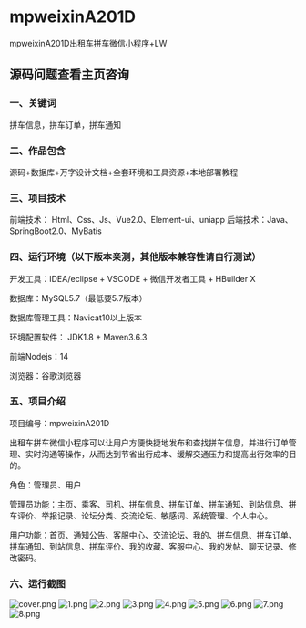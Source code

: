 # mpweixinA201D
mpweixinA201D出租车拼车微信小程序+LW
 
## 源码问题查看主页咨询

### 一、关键词
拼车信息，拼车订单，拼车通知

### 二、作品包含
源码+数据库+万字设计文档+全套环境和工具资源+本地部署教程

### 三、项目技术
前端技术： Html、Css、Js、Vue2.0、Element-ui、uniapp
后端技术：Java、SpringBoot2.0、MyBatis

### 四、运行环境（以下版本亲测，其他版本兼容性请自行测试）
开发工具：IDEA/eclipse  + VSCODE + 微信开发者工具 + HBuilder X

数据库：MySQL5.7（最低要5.7版本）

数据库管理工具：Navicat10以上版本

环境配置软件： JDK1.8 + Maven3.6.3

前端Nodejs：14

浏览器：谷歌浏览器

### 五、项目介绍
项目编号：mpweixinA201D

出租车拼车微信小程序可以让用户方便快捷地发布和查找拼车信息，并进行订单管理、实时沟通等操作，从而达到节省出行成本、缓解交通压力和提高出行效率的目的。

角色：管理员、用户

管理员功能：主页、乘客、司机、拼车信息、拼车订单、拼车通知、到站信息、拼车评价、举报记录、论坛分类、交流论坛、敏感词、系统管理、个人中心。

用户功能：首页、通知公告、客服中心、交流论坛、我的、拼车信息、拼车订单、拼车通知、到站信息、拼车评价、我的收藏、客服中心、我的发帖、聊天记录、修改密码。

### 六、运行截图

![cover.png](./cover.png)
![1.png](./1.png)
![2.png](./2.png)
![3.png](./3.png)
![4.png](./4.png)
![5.png](./5.png)
![6.png](./6.png)
![7.png](./7.png)
![8.png](./8.png)
